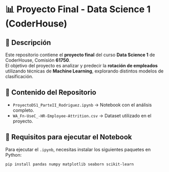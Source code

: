 # 📊 Proyecto Final - Data Science 1 (CoderHouse)  

## 📌 Descripción  
Este repositorio contiene el **proyecto final** del curso **Data Science 1** de CoderHouse, Comisión **61750**.  
El objetivo del proyecto es analizar y predecir la **rotación de empleados** utilizando técnicas de **Machine Learning**, explorando distintos modelos de clasificación.  

## 📂 Contenido del Repositorio  
- `ProyectoDS1_ParteII_Rodriguez.ipynb` → Notebook con el análisis completo.  
- `WA_Fn-UseC_-HR-Employee-Attrition.csv` → Dataset utilizado en el proyecto.  

## 🚀 Requisitos para ejecutar el Notebook  
Para ejecutar el `.ipynb`, necesitas instalar los siguientes paquetes en Python:  

```bash
pip install pandas numpy matplotlib seaborn scikit-learn
